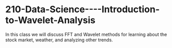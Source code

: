 210-Data-Science----Introduction-to-Wavelet-Analysis
====================================================

In this class we will discuss FFT and Wavelet methods for learning about the stock market, weather, and analyzing other trends.
